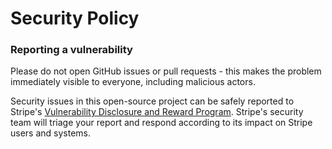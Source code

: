 # Security Policy

### Reporting a vulnerability

Please do not open GitHub issues or pull requests - this makes the problem immediately visible to everyone, including malicious actors.   

Security issues in this open-source project can be safely reported to Stripe's [Vulnerability Disclosure and Reward Program](https://stripe.com/docs/security/stripe#disclosure-and-reward-program).
Stripe's security team will triage your report and respond according to its impact on Stripe users and systems.
